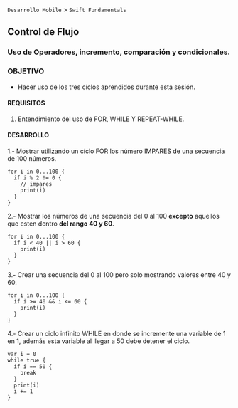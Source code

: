 
`Desarrollo Mobile` > `Swift Fundamentals`


## Control de Flujo
### Uso de Operadores, incremento, comparación y condicionales.

### OBJETIVO

- Hacer uso de los tres cíclos aprendidos durante esta sesión.

#### REQUISITOS

1. Entendimiento del uso de FOR, WHILE Y REPEAT-WHILE.


#### DESARROLLO

1.- Mostrar utilizando un cíclo FOR los número IMPARES de una secuencia de 100 números.

```
for i in 0...100 {
  if i % 2 != 0 {
    // impares
    print(i)
  }
}
```

2.- Mostrar los números de una secuencia del 0 al 100 **excepto** aquellos que esten dentro **del rango 40 y 60**.

```
for i in 0...100 {
  if i < 40 || i > 60 {
    print(i)
  }
}
```

3.- Crear una secuencia del 0 al 100 pero solo mostrando valores entre 40 y 60.

```
for i in 0...100 {
  if i >= 40 && i <= 60 {
    print(i)
  }
}
```

4.- Crear un ciclo infinito WHILE en donde se incremente una variable de 1 en 1, además esta variable al llegar a 50 debe detener el ciclo.

```
var i = 0
while true {
  if i == 50 {
    break
  }
  print(i)
  i += 1
}
```